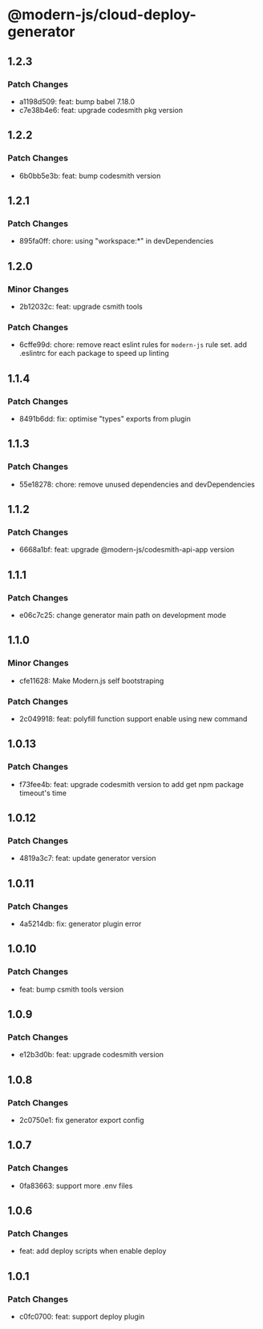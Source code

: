 # @modern-js/cloud-deploy-generator

## 1.2.3

### Patch Changes

- a1198d509: feat: bump babel 7.18.0
- c7e38b4e6: feat: upgrade codesmith pkg version

## 1.2.2

### Patch Changes

- 6b0bb5e3b: feat: bump codesmith version

## 1.2.1

### Patch Changes

- 895fa0ff: chore: using "workspace:\*" in devDependencies

## 1.2.0

### Minor Changes

- 2b12032c: feat: upgrade csmith tools

### Patch Changes

- 6cffe99d: chore:
  remove react eslint rules for `modern-js` rule set.
  add .eslintrc for each package to speed up linting

## 1.1.4

### Patch Changes

- 8491b6dd: fix: optimise "types" exports from plugin

## 1.1.3

### Patch Changes

- 55e18278: chore: remove unused dependencies and devDependencies

## 1.1.2

### Patch Changes

- 6668a1bf: feat: upgrade @modern-js/codesmith-api-app version

## 1.1.1

### Patch Changes

- e06c7c25: change generator main path on development mode

## 1.1.0

### Minor Changes

- cfe11628: Make Modern.js self bootstraping

### Patch Changes

- 2c049918: feat: polyfill function support enable using new command

## 1.0.13

### Patch Changes

- f73fee4b: feat: upgrade codesmith version to add get npm package timeout's time

## 1.0.12

### Patch Changes

- 4819a3c7: feat: update generator version

## 1.0.11

### Patch Changes

- 4a5214db: fix: generator plugin error

## 1.0.10

### Patch Changes

- feat: bump csmith tools version

## 1.0.9

### Patch Changes

- e12b3d0b: feat: upgrade codesmith version

## 1.0.8

### Patch Changes

- 2c0750e1: fix generator export config

## 1.0.7

### Patch Changes

- 0fa83663: support more .env files

## 1.0.6

### Patch Changes

- feat: add deploy scripts when enable deploy

## 1.0.1

### Patch Changes

- c0fc0700: feat: support deploy plugin
